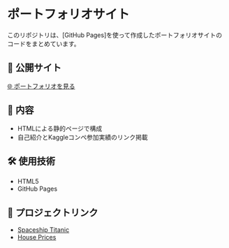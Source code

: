 # ポートフォリオサイト

このリポジトリは、[GitHub Pages]を使って作成したポートフォリオサイトのコードをまとめています。

## 🔗 公開サイト
[🌐 ポートフォリオを見る](https://i-Chikako.github.io/)

## 📁 内容
- HTMLによる静的ページで構成
- 自己紹介とKaggleコンペ参加実績のリンク掲載

## 🛠 使用技術
- HTML5
- GitHub Pages

## 📌 プロジェクトリンク
- [Spaceship Titanic](https://github.com/i-Chikako/spaceship-titanic)
- [House Prices](https://github.com/i-Chikako/House-Prices--Advanced-Regression-Techniques)
